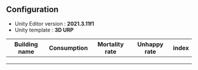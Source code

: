 ## Configuration
- Unity Editor version : **2021.3.11f1**
- Unity template : **3D URP**

| Building name | Consumption | Mortality rate | Unhappy rate | index |
| ------------- | ----------- | -------------- | ------------ | ----- |
|               |             |                |              |       |
|               |             |                |              |       |
|               |             |                |              |       |